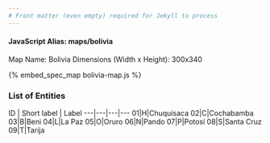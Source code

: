 ```yaml
---
# Front matter (even empty) required for Jekyll to process
---
```


#### JavaScript Alias: maps/bolivia

Map Name: Bolivia
Dimensions (Width x Height): 300x340

{% embed_spec_map bolivia-map.js %}

### List of Entities

ID | Short label | Label
---|---|---|---
01|H|Chuquisaca
02|C|Cochabamba
03|B|Beni
04|L|La Paz
05|O|Oruro
06|N|Pando
07|P|Potosí
08|S|Santa Cruz
09|T|Tarija

